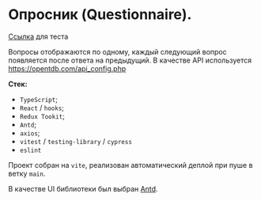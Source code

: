 # Опросник (Questionnaire).

[Ссылка](https://robertd2000.github.io/questionnaire/) для теста

Вопросы отображаются по одному, каждый следующий вопрос появляется после ответа на предыдущий.
В качестве API используется https://opentdb.com/api_config.php

**Стек:**

- `TypeScript`;		
- `React` / `hooks`;
- `Redux Tookit`;
- `Antd`;
- `axios`;
- `vitest` / `testing-library` / `cypress`
- `eslint`

Проект собран на `vite`, реализован автоматический деплой при пуше в ветку `main`. 

В качестве UI библиотеки был выбран [Antd](https://ant.design/).
